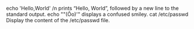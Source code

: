 echo 'Hello,World' /n prints “Hello, World”, followed by a new line to the standard output.
echo "\"(Ôo)'" displays a confused smiley.
cat /etc/passwd Display the content of the /etc/passwd file. 
